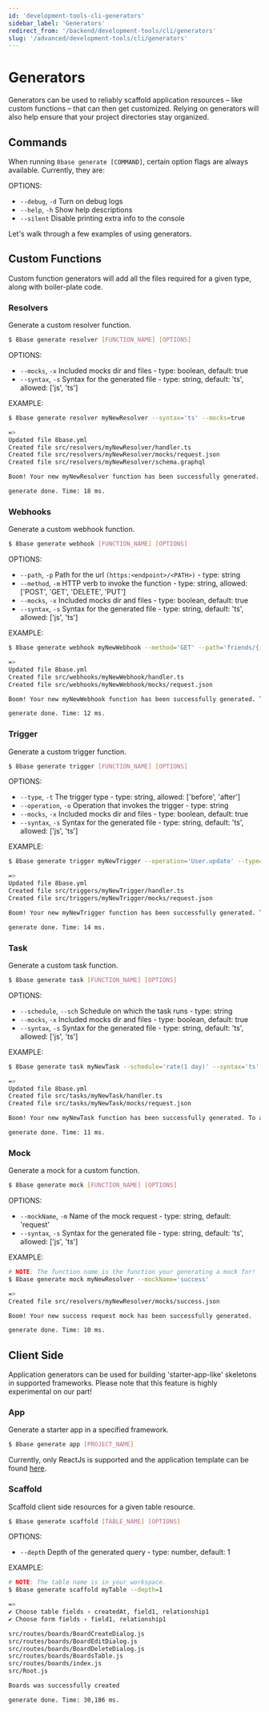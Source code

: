 ```yaml
---
id: 'development-tools-cli-generators'
sidebar_label: 'Generators'
redirect_from: '/backend/development-tools/cli/generators'
slug: '/advanced/development-tools/cli/generators'
---
```


# Generators

Generators can be used to reliably scaffold application resources – like custom functions – that can then get customized. Relying on generators will also help ensure that your project directories stay organized.

## Commands

When running `8base generate [COMMAND]`, certain option flags are always available. Currently, they are:

OPTIONS:

- `--debug`, `-d` Turn on debug logs
- `--help`, `-h` Show help descriptions
- `--silent` Disable printing extra info to the console

Let's walk through a few examples of using generators.

## Custom Functions

Custom function generators will add all the files required for a given type, along with boiler-plate code.

### Resolvers

Generate a custom resolver function.

```sh
$ 8base generate resolver [FUNCTION_NAME] [OPTIONS]
```

OPTIONS:

- `--mocks`, `-x` Included mocks dir and files - type: boolean, default: true
- `--syntax`, `-s` Syntax for the generated file - type: string, default: 'ts', allowed: ['js', 'ts']

EXAMPLE:

```sh
$ 8base generate resolver myNewResolver --syntax='ts' --mocks=true

=>
Updated file 8base.yml
Created file src/resolvers/myNewResolver/handler.ts
Created file src/resolvers/myNewResolver/mocks/request.json
Created file src/resolvers/myNewResolver/schema.graphql

Boom! Your new myNewResolver function has been successfully generated. To add any required settings, check out its configuration block in your projects 8base.yml file.

generate done. Time: 18 ms.
```

### Webhooks

Generate a custom webhook function.

```sh
$ 8base generate webhook [FUNCTION_NAME] [OPTIONS]
```

OPTIONS:

- `--path`, `-p` Path for the url `(https:<endpoint>/<PATH>)` - type: string
- `--method`, `-m` HTTP verb to invoke the function - type: string, allowed: ['POST', 'GET', 'DELETE', 'PUT']
- `--mocks`, `-x` Included mocks dir and files - type: boolean, default: true
- `--syntax`, `-s` Syntax for the generated file - type: string, default: 'ts', allowed: ['js', 'ts']

EXAMPLE:

```sh
$ 8base generate webhook myNewWebhook --method='GET' --path='friends/{id}' --syntax='ts' --mocks=true

=>
Updated file 8base.yml
Created file src/webhooks/myNewWebhook/handler.ts
Created file src/webhooks/myNewWebhook/mocks/request.json

Boom! Your new myNewWebhook function has been successfully generated. To add any required settings, check out its configuration block in your projects 8base.yml file.

generate done. Time: 12 ms.
```

### Trigger

Generate a custom trigger function.

```sh
$ 8base generate trigger [FUNCTION_NAME] [OPTIONS]
```

OPTIONS:

- `--type`, `-t` The trigger type - type: string, allowed: ['before', 'after']
- `--operation`, `-o` Operation that invokes the trigger - type: string
- `--mocks`, `-x` Included mocks dir and files - type: boolean, default: true
- `--syntax`, `-s` Syntax for the generated file - type: string, default: 'ts', allowed: ['js', 'ts']

EXAMPLE:

```sh
$ 8base generate trigger myNewTrigger --operation='User.update' --type='after' --syntax='ts' --mocks=true

=>
Updated file 8base.yml
Created file src/triggers/myNewTrigger/handler.ts
Created file src/triggers/myNewTrigger/mocks/request.json

Boom! Your new myNewTrigger function has been successfully generated. To add any required settings, check out its configuration block in your projects 8base.yml file.

generate done. Time: 14 ms.
```

### Task

Generate a custom task function.

```sh
$ 8base generate task [FUNCTION_NAME] [OPTIONS]
```

OPTIONS:

- `--schedule`, `--sch` Schedule on which the task runs - type: string
- `--mocks`, `-x` Included mocks dir and files - type: boolean, default: true
- `--syntax`, `-s` Syntax for the generated file - type: string, default: 'ts', allowed: ['js', 'ts']

EXAMPLE:

```sh
$ 8base generate task myNewTask --schedule='rate(1 day)' --syntax='ts' --mocks=true

=>
Updated file 8base.yml
Created file src/tasks/myNewTask/handler.ts
Created file src/tasks/myNewTask/mocks/request.json

Boom! Your new myNewTask function has been successfully generated. To add any required settings, check out its configuration block in your projects 8base.yml file.

generate done. Time: 11 ms.
```

### Mock

Generate a mock for a custom function.

```sh
$ 8base generate mock [FUNCTION_NAME] [OPTIONS]
```

OPTIONS:

- `--mockName`, `-m` Name of the mock request - type: string, default: 'request'
- `--syntax`, `-s` Syntax for the generated file - type: string, default: 'ts', allowed: ['js', 'ts']

EXAMPLE:

```sh
# NOTE: The function name is the function your generating a mock for!
$ 8base generate mock myNewResolver --mockName='success'

=>
Created file src/resolvers/myNewResolver/mocks/success.json

Boom! Your new success request mock has been successfully generated.

generate done. Time: 10 ms.
```

## Client Side

Application generators can be used for building 'starter-app-like' skeletons in supported frameworks. Please note that this feature is highly experimental on our part!

### App

Generate a starter app in a specified framework.

```sh
$ 8base generate app [PROJECT_NAME]
```

Currently, only ReactJs is supported and the application template can be found [here](https://github.com/8base/react-app-starter).

### Scaffold

Scaffold client side resources for a given table resource.

```sh
$ 8base generate scaffold [TABLE_NAME] [OPTIONS]
```

OPTIONS:

- `--depth` Depth of the generated query - type: number, default: 1

EXAMPLE:

```sh
# NOTE: The table name is in your workspace.
$ 8base generate scaffold myTable --depth=1

=>
✔ Choose table fields › createdAt, field1, relationship1
✔ Choose form fields › field1, relationship1

src/routes/boards/BoardCreateDialog.js
src/routes/boards/BoardEditDialog.js
src/routes/boards/BoardDeleteDialog.js
src/routes/boards/BoardsTable.js
src/routes/boards/index.js
src/Root.js

Boards was successfully created

generate done. Time: 30,186 ms.
```

